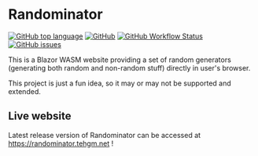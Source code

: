 # Randominator
[![GitHub top language](https://img.shields.io/github/languages/top/TehGM/Randominator)](https://github.com/TehGM/Randominator) [![GitHub](https://img.shields.io/github/license/TehGM/Randominator)](LICENSE) [![GitHub Workflow Status](https://img.shields.io/github/workflow/status/TehGM/Randominator/.NET%20Build)](https://github.com/TehGM/Randominator/actions) [![GitHub issues](https://img.shields.io/github/issues/TehGM/Randominator)](https://github.com/TehGM/Randominator/issues)

This is a Blazor WASM website providing a set of random generators (generating both random and non-random stuff) directly in user's browser.

This project is just a fun idea, so it may or may not be supported and extended.

## Live website
Latest release version of Randominator can be accessed at https://randominator.tehgm.net !